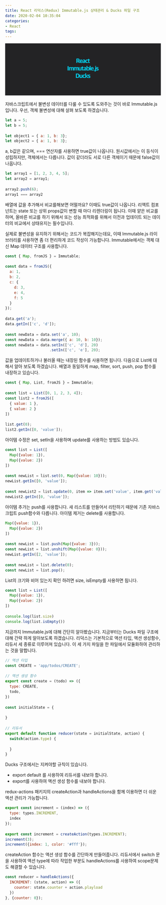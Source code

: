 ```yaml
---
title: React 리덕스(Redux) Immutable.js 상태관리 & Ducks 파일 구조
date: 2020-02-04 10:35:04
categories:
- React
tags:
---
```


![](/image/react-immutable-redux/1.png)

자바스크립트에서 불변성 데이터를 다룰 수 있도록 도와주는 것이 바로 Immutable.js입니다. 우선, 객체 불변성에 대해 살펴 보도록 하겠습니다.

```js
let a = 5;
let b = 5;

let object1 = { a: 1, b: 3};
let object2 = { a: 1, b: 3};
```
a, b값은 같으며, === 연산자를 사용하면 true값이 나옵니다. 원시값에서는 이 등식이 성립하지만, 객체에서는 다릅니다. 값이 같더라도 서로 다른 객체이기 때문에 false값이 나옵니다.

```js
let array1 = [1, 2, 3, 4, 5];
let array2 = array1;

array2.push(6);
array1 === array2
```

배열에 값을 추가해서 비교를해보면 어떨까요? 이때도 true값이 나옵니다. 리액트 컴포넌트는 state 또는 상위 props값이 변할 때 마다 리렌더링이 됩니다. 이때 얕은 비교를 하며, 올바른 비교를 하기 위해서 또는 성능 최적화를 위해서 이전과 업데이트 되는 데이터의 비교에서 상태유지는 필수입니다.

실제로 불변성을 유지하기 위해서는 코드가 복잡해지는데요, 이때 Immutable.js 라이브러리를 사용하면 좀 더 편리하게 코드 작성이 가능합니다. Immutable에서는 객체 대신 Map 데이터 구조를 사용합니다.

```js
const { Map, fromJS } = Immutable;

const data = fromJS({
  a: 1,
  b: 2,
  c: {
    d: 3,
    e: 4,
    f: 5
  }
});

data.get('a');
data.getIn(['c', 'd']);

const newData = data.set('a', 10);
const newData = data.merge({ a: 10, b: 10});
const newData = data.setIn(['c', 'd'], 20)
                    .setIn(['c', 'e'], 20);
```

값을 업데이트하거나 불러올 때는 내장된 함수를 사용하면 됩니다. 다음으로 List에 대해서 알아 보도록 하겠습니다. 배열과 동일하게 map, filter, sort, push, pop 함수를 내장하고 있습니다.

```js
const { Map, List, fromJS } = Immutable;

const list = List([0, 1, 2, 3, 4]);
const list2 = fromJS([
  { value: 1 },
  { value: 2 }
])

list.get(0);
list2.getIn([0, 'value']);
```

아이템 수정은 set, setIn을 사용하며 update를 사용하는 방법도 있습니다.

```js
const list = List([
  Map({value: 1}),
  Map({value: 2})
])

const newList = list.set(0, Map({value: 10}));
newList.getIn([0, 'value']);

const newList2 = list.update(0, item => item.set('value', item.get('value') * 10));
newList2.getIn([0, 'value']);
```

아이템 추가는 push를 사용합니다. 새 리스트를 만들어서 리턴하기 때문에 기존 자바스크립트 push함수와 다릅니다. 아이템 제거는 delete를 사용합니다.

```js
Map({value: 1}),
  Map({value: 2})
])

const newList = list.push(Map({value: 3}));
const newList = list.unshift(Map({value: 0}));
newList.getIn([2, 'value']);

const newList = list.delete(0);
const newList = list.pop();
```

List의 크기와 비어 있는지 확인 하려면 size, isEmpty를 사용하면 됩니다.

```js
const list = List([
  Map({value: 1}),
  Map({value: 2})
])

console.log(list.size)
console.log(list.isEmpty())
```

지금까지 Immutable.js에 대해 간단히 알아봤습니다. 지금부터는 Ducks 파일 구조에 대해 간략 하게 알아보도록 하겠습니다. 리덕스는 기본적으로 액션 타입, 액션 생성함수, 리듀서 세 종류로 이루어져 있습니다. 이 세 가지 파일을 한 파일에서 모듈화하여 관리하는 것을 말합니다.

```js
// 액션 타입
const CREATE = 'app/todos/CREATE';

// 액션 생성 함수
export const create = (todo) => ({
  type: CREATE,
  todo,
})

const initialState = {
  
}

// 리듀서
export default function reducer(state = initialState, action) {
  switch(action.type) {
      
  }
}
```

Ducks 구조에서는 지켜야할 규칙이 있습니다.

- export default 를 사용하여 리듀서를 내보야 합니다.
- export를 사용하여 액션 생성 함수를 내보야 합니다.

redux-actions 패키지의 createAction과 handleActions을 함께 이용하면 더 쉬운 액션 관리가 가능합니다.

```js
export const increment = (index) => ({
  type: types.INCREMENT,
  index
});

export const increment = createAction(types.INCREMENT);
increment(3);
increment({index: 1, color: '#fff'});
```
createAction 함수는 액션 생성 함수를 간단하게 만들어줍니다. 리듀서에서 switch 문을 사용하여 액션 type에 따라 작업한 부분도 handleActions를 사용하여 scope문제도 해결할 수 있습니다.

```js
const reducer = handleActions({
  INCREMENT: (state, action) => ({
    counter: state.counter + action.playload
  })
}, {counter: 0});
```